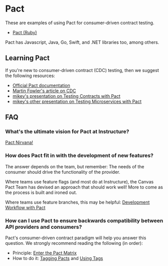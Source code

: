 # Pact

These are examples of using Pact for consumer-driven contract testing.

- [Pact (Ruby)](./ruby/README.md)

Pact has Javascript, Java, Go, Swift, and .NET libraries too, among others.

## Learning Pact

If you're new to consumer-driven contract (CDC) testing, then we suggest the
following resources:

- [Official Pact documentation]
- [Martin Fowler's article on CDC]
- [mikey's presentation on Testing Contracts with Pact]
- [mikey's other presentation on Testing Microservices with Pact]

## FAQ

### What's the ultimate vision for Pact at Instructure?

[Pact Nirvana!]

### How does Pact fit in with the development of new features?

The answer depends on the team, but remember: The needs of the consumer should
drive the functionality of the provider.

Where teams use feature flags (and most do at Instructure), the Canvas Pact Team
has devised an approach that should work well! More to come as the process is
built and ironed out.

Where teams use feature branches, this may be helpful: [Development Workflow with Pact]

### How can I use Pact to ensure backwards compatibility between API providers and consumers?

Pact's consumer-driven contract paradigm will help you answer this question. We
strongly recommend reading the following (in order):

- Principle: [Enter the Pact Matrix]
- How to do it: [Tagging Pacts] and [Using Tags]

[Official Pact documentation]: https://docs.pact.io/
[Martin Fowler's article on CDC]: http://martinfowler.com/articles/consumerDrivenContracts.html#Consumer-drivenContracts
[mikey's presentation on Testing Contracts with Pact]: https://app.slidebean.com/p/EeFf44ooau/Testing-Contracts-with-Pact
[mikey's other presentation on Testing Microservices with Pact]: https://app.slidebean.com/p/pvUQEmSsCo/Testing-Microservices-with-Pact
[Pact Nirvana!]: https://docs.google.com/document/d/e/2PACX-1vRf1kSDccImNipOOm1G-bjcSs-ifbZjf1v54K-dIcq8BLKeFPAAm_bf_p71UKqkRMIx30QWWL-kN8TI/pub
[Enter the Pact Matrix]: http://rea.tech/enter-the-pact-matrix-or-how-to-decouple-the-release-cycles-of-your-microservices/
[Development Workflow with Pact]: https://github.com/pact-foundation/pact-ruby/wiki/Development-workflow
[Tagging Pacts]: https://github.com/pact-foundation/pact_broker/wiki/How-to-ensure-backwards-compatibility-by-tagging-pacts
[Using Tags]: https://github.com/pact-foundation/pact_broker/wiki/Using-tags
